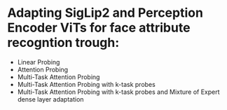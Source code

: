 
# Adapting SigLip2 and Perception Encoder ViTs for face attribute recogntion trough:
- Linear Probing
- Attention Probing
- Multi-Task Attention Probing
- Multi-Task Attention Probing with k-task probes
- Multi-Task Attention Probing with k-task probes and Mixture of Expert dense layer adaptation
